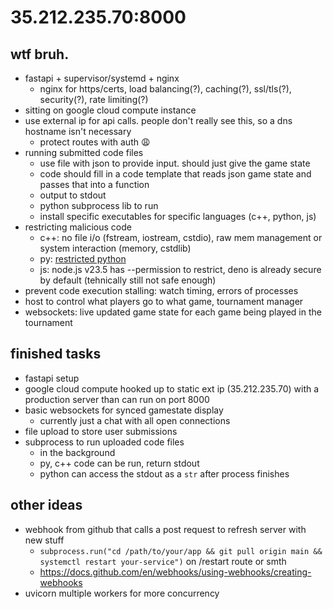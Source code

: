 # 35.212.235.70:8000

## wtf bruh.

- fastapi + supervisor/systemd + nginx
  - nginx for https/certs, load balancing(?), caching(?), ssl/tls(?), security(?), rate limiting(?)
- sitting on google cloud compute instance
- use external ip for api calls. people don't really see this, so a dns hostname isn't necessary
  - protect routes with auth 😩
- running submitted code files
  - use file with json to provide input. should just give the game state
  - code should fill in a code template that reads json game state and passes that into a function
  - output to stdout
  - python subprocess lib to run
  - install specific executables for specific languages (c++, python, js)
- restricting malicious code
  - c++: no file i/o (fstream, iostream, cstdio), raw mem management or system interaction (memory, cstdlib)
  - py: [restricted python](https://restrictedpython.readthedocs.io/)
  - js: node.js v23.5 has --permission to restrict, deno is already secure by default (tehnically still not safe enough)
- prevent code execution stalling: watch timing, errors of processes
- host to control what players go to what game, tournament manager
- websockets: live updated game state for each game being played in the tournament

## finished tasks

- fastapi setup
- google cloud compute hooked up to static ext ip (35.212.235.70) with a production server than can run on port 8000
- basic websockets for synced gamestate display
  - currently just a chat with all open connections
- file upload to store user submissions
- subprocess to run uploaded code files
  - in the background
  - py, c++ code can be run, return stdout
  - python can access the stdout as a `str` after process finishes

## other ideas

- webhook from github that calls a post request to refresh server with new stuff
  - `subprocess.run("cd /path/to/your/app && git pull origin main && systemctl restart your-service")` on /restart route or smth
  - https://docs.github.com/en/webhooks/using-webhooks/creating-webhooks
- uvicorn multiple workers for more concurrency

